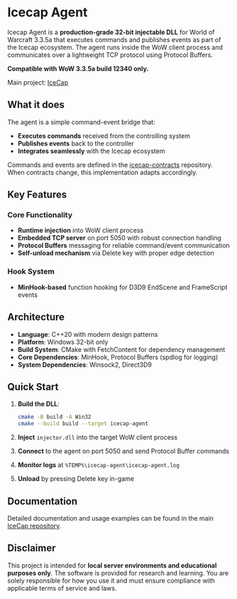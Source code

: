# Icecap Agent

Icecap Agent is a **production-grade 32-bit injectable DLL** for World of Warcraft 3.3.5a that executes commands and publishes events as part of the Icecap ecosystem. The agent runs inside the WoW client process and communicates over a lightweight TCP protocol using Protocol Buffers.

**Compatible with WoW 3.3.5a build 12340 only.**

Main project: [IceCap](https://github.com/mora9715/icecap)

## What it does

The agent is a simple command-event bridge that:

- **Executes commands** received from the controlling system
- **Publishes events** back to the controller
- **Integrates seamlessly** with the Icecap ecosystem

Commands and events are defined in the [icecap-contracts](https://github.com/mora9715/icecap-contracts) repository. When contracts change, this implementation adapts accordingly.

## Key Features

### Core Functionality
- **Runtime injection** into WoW client process
- **Embedded TCP server** on port 5050 with robust connection handling
- **Protocol Buffers** messaging for reliable command/event communication
- **Self-unload mechanism** via Delete key with proper edge detection

### Hook System
- **MinHook-based** function hooking for D3D9 EndScene and FrameScript events


## Architecture

- **Language**: C++20 with modern design patterns
- **Platform**: Windows 32-bit only
- **Build System**: CMake with FetchContent for dependency management
- **Core Dependencies**: MinHook, Protocol Buffers (spdlog for logging)
- **System Dependencies**: Winsock2, Direct3D9

## Quick Start

1. **Build the DLL**:
   ```bash
   cmake -B build -A Win32
   cmake --build build --target icecap-agent
   ```

2. **Inject** `injector.dll` into the target WoW client process

3. **Connect** to the agent on port 5050 and send Protocol Buffer commands

4. **Monitor logs** at `%TEMP%\icecap-agent\icecap-agent.log`

5. **Unload** by pressing Delete key in-game

## Documentation

Detailed documentation and usage examples can be found in the main [IceCap repository](https://github.com/mora9715/icecap).

## Disclaimer

This project is intended for **local server environments and educational purposes only**. The software is provided for research and learning. You are solely responsible for how you use it and must ensure compliance with applicable terms of service and laws.
